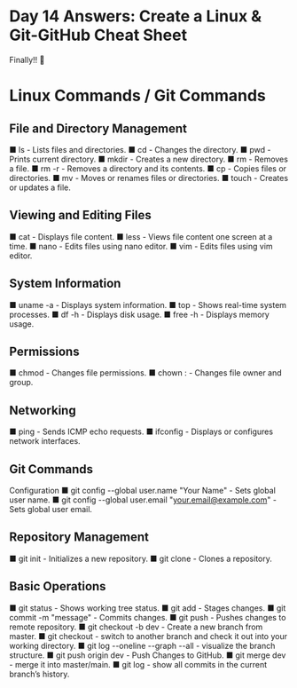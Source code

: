 # Day 14 Answers: Create a Linux & Git-GitHub Cheat Sheet
Finally!! 🎉

# Linux Commands / Git Commands
## File and Directory Management

■ ls - Lists files and directories.
■ cd <directory> - Changes the directory.
■ pwd - Prints current directory.
■ mkdir <directory> - Creates a new directory.
■ rm <file> - Removes a file.
■ rm -r <directory> - Removes a directory and its contents.
■ cp <source> <destination> - Copies files or directories.
■ mv <source> <destination> - Moves or renames files or directories.
■ touch <file> - Creates or updates a file.

## Viewing and Editing Files
■ cat <file> - Displays file content.
■ less <file> - Views file content one screen at a time.
■ nano <file> - Edits files using nano editor.
■ vim <file> - Edits files using vim editor.

## System Information
■ uname -a - Displays system information.
■ top - Shows real-time system processes.
■ df -h - Displays disk usage.
■ free -h - Displays memory usage.

## Permissions
■ chmod <permissions> <file> - Changes file permissions.
■ chown <owner>:<group> <file> - Changes file owner and group.

## Networking
■ ping <host> - Sends ICMP echo requests.
■ ifconfig - Displays or configures network interfaces.

## Git Commands
Configuration
■ git config --global user.name "Your Name" - Sets global user name.
■ git config --global user.email "your.email@example.com" - Sets global user email.

## Repository Management
■ git init - Initializes a new repository.
■ git clone <repository> - Clones a repository.

## Basic Operations
■ git status - Shows working tree status.
■ git add <file> - Stages changes.
■ git commit -m "message" - Commits changes.
■ git push - Pushes changes to remote repository.
■ git checkout -b dev - Create a new branch from master.
■ git checkout - switch to another branch and check it out into your working directory.
■ git log --oneline --graph --all - visualize the branch structure.
■ git push origin dev - Push Changes to GitHub.
■ git merge dev - merge it into master/main.
■ git log - show all commits in the current branch’s history.
